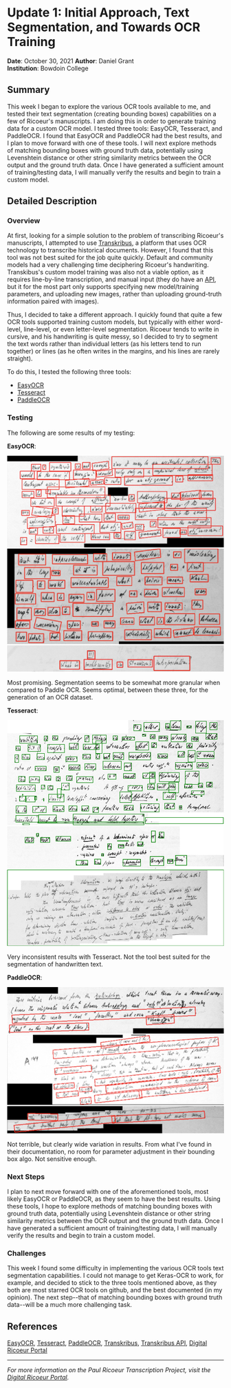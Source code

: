 # Update 1: Initial Approach, Text Segmentation, and Towards OCR Training

**Date**: October 30, 2021
**Author**: Daniel Grant  
**Institution**: Bowdoin College  

## Summary

This week I began to explore the various OCR tools available to me, and tested their text segmentation (creating bounding boxes) capabilities on a few of Ricoeur's manuscripts. I am doing this in order to generate training data for a custom OCR model. I tested three tools: EasyOCR, Tesseract, and PaddleOCR. I found that EasyOCR and PaddleOCR had the best results, and I plan to move forward with one of these tools. I will next explore methods of matching bounding boxes with ground truth data, potentially using Levenshtein distance or other string similarity metrics between the OCR output and the ground truth data. Once I have generated a sufficient amount of training/testing data, I will manually verify the results and begin to train a custom model.

## Detailed Description

### Overview

At first, looking for a simple solution to the problem of transcribing Ricoeur's manuscripts, I attempted to use [Transkribus](https.//transkribus.eu/Transkribus/), a platform that uses OCR technology to transcribe historical documents. However, I found that this tool was not best suited for the job quite quickly. Default and community models had a very challenging time deciphering Ricoeur's handwriting. Transkibus's custom model training was also not a viable option, as it requires line-by-line transcription, and manual input (they do have an [API](https://readcoop.eu/transkribus/docu/rest-api/upload/), but it for the most part only supports specifying new model/training parameters, and uploading new images, rather than uploading ground-truth information paired with images). 

Thus, I decided to take a different approach. I quickly found that quite a few OCR tools supported training custom models, but typically with either word-level, line-level, or even letter-level segmentation. Ricoeur tends to write in cursive, and his handwriting is quite messy, so I decided to try to segment the text words rather than individual letters (as his letters tend to run together) or lines (as he often writes in the margins, and his lines are rarely straight).

To do this, I tested the following three tools:
- [EasyOCR](https://github.com/JaidedAI/EasyOCR)
- [Tesseract](https://github.com/tesseract-ocr/tesseract)
- [PaddleOCR](https://github.com/PaddlePaddle/PaddleOCR/blob/main/README_en.md)

### Testing

The following are some results of my testing:

**EasyOCR**:

![EasyOCR_1](../images/Update1/slide_160_image_1.png_easyOCR.png)
![EasyOCR_2](../images/Update1/slide_26_image_1.png_easyOCR.png)
![EasyOCR_3](../images/Update1/slide_442_image_1.png_easyOCR.png)

Most promising. Segmentation seems to be somewhat more granular when compared to Paddle OCR. Seems optimal, between these three, for the generation of an OCR dataset.

**Tesseract**:

![Tesseract_1](../images/Update1/slide_112_image_1.png_tesseractOCR.png) 
![Tesseract_2](../images/Update1/slide_247_image_1.png_tesseractOCR.png) 
![Tesseract_3](../images/Update1/slide_437_image_1.png_tesseractOCR.png) 

Very inconsistent results with Tesseract. Not the tool best suited for the segmentation of handwritten text.

**PaddleOCR**:

![PaddleOCR_1](../images/Update1/slide_119_image_1.png_paddleOCR.png)
![PaddleOCR_2](../images/Update1/slide_332_image_1.png_paddleOCR.png)
![PaddleOCR_3](../images/Update1/slide_419_image_1.png_paddleOCR.png)

Not terrible, but clearly wide variation in results. From what I've found in their documentation, no room for parameter adjustment in their bounding box algo. Not sensitive enough.

### Next Steps

I plan to next move forward with one of the aforementioned tools, most likely EasyOCR or PaddleOCR, as they seem to have the best results. Using these tools, I hope to explore methods of matching bounding boxes with ground truth data, potentially using Levenshtein distance or other string similarity metrics between the OCR output and the ground truth data. Once I have generated a sufficient amount of training/testing data, I will manually verify the results and begin to train a custom model.

### Challenges

This week I found some difficulty in implementing the various OCR tools text segmentation capabilities. I could not manage to get Keras-OCR to work, for example, and decided to stick to the three tools mentioned above, as they both are most starred OCR tools on github, and the best documented (in my opinion). The next step--that of matching bounding boxes with ground truth data--will be a much more challenging task.



## References

[EasyOCR](https://github.com/JaidedAI/EasyOCR), [Tesseract](https://github.com/tesseract-ocr/tesseract), [PaddleOCR](https://github.com/PaddlePaddle/PaddleOCR/blob/main/README_en.md), [Transkribus](https.//transkribus.eu/Transkribus/), [Transkribus API](https://readcoop.eu/transkribus/docu/rest-api/upload/), [Digital Ricoeur Portal](https://www.digitalricoeurportal.org/digital-ricoeur/)

---

*For more information on the Paul Ricoeur Transcription Project, visit the [Digital Ricoeur Portal](https://www.digitalricoeurportal.org/digital-ricoeur/).*

